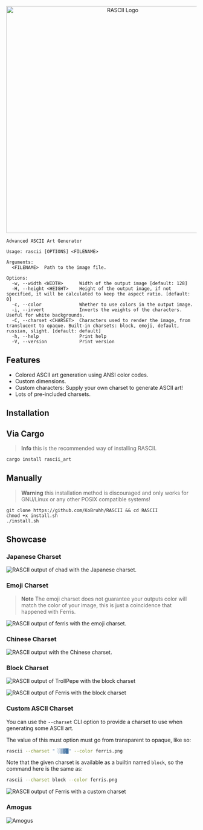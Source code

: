 <div align="center">
  <p style="margin-bottom: 0 !important;">
    <img alt="RASCII Logo" src="https://user-images.githubusercontent.com/101834410/204127025-b98aaf39-778b-468b-8f41-36fd858708e8.png" width=600>
  </p>
</div>

```
Advanced ASCII Art Generator

Usage: rascii [OPTIONS] <FILENAME>

Arguments:
  <FILENAME>  Path to the image file.

Options:
  -w, --width <WIDTH>      Width of the output image [default: 128]
  -H, --height <HEIGHT>    Height of the output image, if not specified, it will be calculated to keep the aspect ratio. [default: 0]
  -c, --color              Whether to use colors in the output image.
  -i, --invert             Inverts the weights of the characters. Useful for white backgrounds.
  -C, --charset <CHARSET>  Characters used to render the image, from translucent to opaque. Built-in charsets: block, emoji, default, russian, slight. [default: default]
  -h, --help               Print help
  -V, --version            Print version
```

## Features

- Colored ASCII art generation using ANSI color codes.
- Custom dimensions.
- Custom characters: Supply your own charset to generate ASCII art!
- Lots of pre-included charsets.

## Installation

## Via Cargo

> **Info** this is the recommended way of installing RASCII.

```sh
cargo install rascii_art
```

## Manually

> **Warning** this installation method is discouraged and only works for GNU/Linux or any other POSIX compatible systems!

```
git clone https://github.com/KoBruhh/RASCII && cd RASCII
chmod +x install.sh
./install.sh
```

## Showcase

### Japanese Charset

![RASCII output of chad with the Japanese charset.](https://github.com/KoBruhh/RASCII/assets/101834410/c038edc9-cab3-4270-95df-0269203763fd)

### Emoji Charset

> **Note** The emoji charset does not guarantee your outputs color will match the color of your image,
> this is just a coincidence that happened with Ferris.

![RASCII output of ferris with the emoji charset.](https://user-images.githubusercontent.com/101834410/204243964-f4cfdf8d-10b9-4a2c-8d3c-41182320c789.png)

### Chinese Charset

![RASCII output with the Chinese charset.](https://github.com/KoBruhh/RASCII/assets/101834410/357c084f-ea93-40f9-baa8-16e329b95a51)

### Block Charset

![RASCII output of TrollPepe with the block charset](https://github.com/KoBruhh/RASCII/assets/101834410/3ac7e920-7ab4-441d-886e-2028b108578d)

![RASCII output of Ferris with the block charset](https://github.com/KoBruhh/RASCII/assets/101834410/5122c5ba-8707-489e-a720-caf2e183b026)

### Custom ASCII Charset

You can use the `--charset` CLI option to provide a charset to use when generating some ASCII art.

The value of this must option must go from transparent to opaque, like so:

```sh
rascii --charset " ░▒▓█" --color ferris.png
```

Note that the given charset is available as a builtin named `block`, so the command here is the same as:

```sh
rascii --charset block --color ferris.png
```

![RASCII output of Ferris with a custom charset](https://user-images.githubusercontent.com/101834410/204243768-4a15bb21-ba93-4979-bd4f-d8e8b1dc4112.png)

### Amogus

![Amogus](https://user-images.githubusercontent.com/101834410/204243525-ed62e0df-789d-4da8-a3a5-3919c548e050.png)
